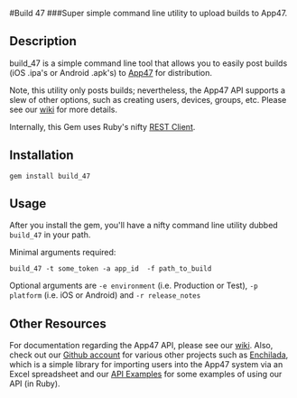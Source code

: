 #Build 47
###Super simple command line utility to upload builds to App47.
 
Description
-----------
build_47 is a simple command line tool that allows you to easily post builds
(iOS .ipa's or Android .apk's) to [App47][app47] for distribution. 

Note, this utility only posts builds; nevertheless, the App47 API supports a slew
of other options, such as creating users, devices, groups, etc. Please see our [wiki][app47_wiki] 
for more details.

Internally, this Gem uses Ruby's nifty [REST Client][rest_client]. 

Installation
------------
    gem install build_47

Usage
------------

After you install the gem, you'll have a nifty command line utility dubbed `build_47` in your path. 

Minimal arguments required: 

	build_47 -t some_token -a app_id  -f path_to_build 

Optional arguments are `-e environment` (i.e. Production or Test), `-p platform` (i.e. iOS or Android) and `-r release_notes`


Other Resources
------------

For documentation regarding the App47 API, please see our [wiki][app47_wiki_builds]. 
Also, check out our [Github account][app47_github] for various other projects such as [Enchilada][enchilada_url], which is a simple
library for importing users into the App47 system via an Excel spreadsheet and our [API Examples][api_examples] for some examples of 
using our API (in Ruby).

[app47]: http://app47.com
[app47_wiki_builds]: http://app47.com/wiki/doku.php?id=account_mgmt_api:builds
[app47_wiki]: http://app47.com/wiki
[rest_client]: https://github.com/archiloque/rest-client
[api_examples]: https://github.com/App47/api-examples
[enchilada_url]: https://github.com/App47/enchilada
[app47_github]:https://github.com/App47/